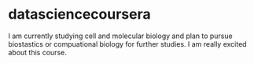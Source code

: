 datasciencecoursera
===================
I am currently studying cell and molecular biology and plan to pursue biostastics or compuational biology for further studies. I am really excited about this course.
